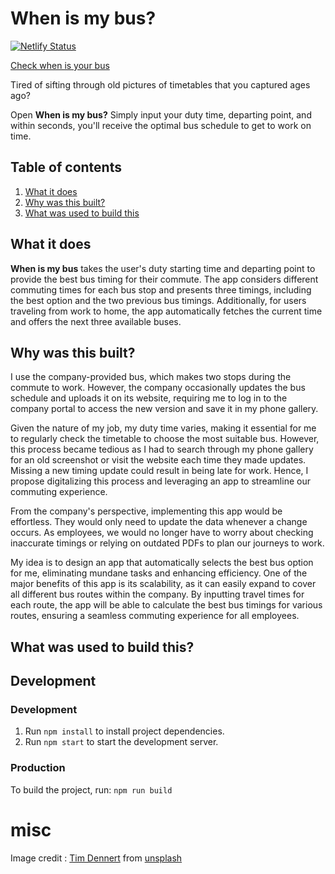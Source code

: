 # When is my bus?

[![Netlify Status](https://api.netlify.com/api/v1/badges/0d331f19-9829-4325-970f-1775b4d67ab6/deploy-status)](https://app.netlify.com/sites/when-is-my-bus/deploys)

[Check when is your bus](https://when-is-my-bus.netlify.app)

Tired of sifting through old pictures of timetables that you captured ages ago?

Open **When is my bus?** Simply input your duty time, departing point, and within seconds, you'll receive the optimal bus schedule to get to work on time.

## Table of contents

1. [What it does](#what-it-does)
2. [Why was this built?](#why-was-this-built)
3. [What was used to build this](#what-was-used-to-build-this)

## What it does

**When is my bus** takes the user's duty starting time and departing point to provide the best bus timing for their commute. The app considers different commuting times for each bus stop and presents three timings, including the best option and the two previous bus timings. Additionally, for users traveling from work to home, the app automatically fetches the current time and offers the next three available buses.

## Why was this built?

I use the company-provided bus, which makes two stops during the commute to work. However, the company occasionally updates the bus schedule and uploads it on its website, requiring me to log in to the company portal to access the new version and save it in my phone gallery.

Given the nature of my job, my duty time varies, making it essential for me to regularly check the timetable to choose the most suitable bus. However, this process became tedious as I had to search through my phone gallery for an old screenshot or visit the website each time they made updates. Missing a new timing update could result in being late for work. Hence, I propose digitalizing this process and leveraging an app to streamline our commuting experience.

From the company's perspective, implementing this app would be effortless. They would only need to update the data whenever a change occurs. As employees, we would no longer have to worry about checking inaccurate timings or relying on outdated PDFs to plan our journeys to work.

My idea is to design an app that automatically selects the best bus option for me, eliminating mundane tasks and enhancing efficiency. One of the major benefits of this app is its scalability, as it can easily expand to cover all different bus routes within the company. By inputting travel times for each route, the app will be able to calculate the best bus timings for various routes, ensuring a seamless commuting experience for all employees.

## What was used to build this?

## Development

### Development

1. Run `npm install` to install project dependencies.
2. Run `npm start` to start the development server.

### Production

To build the project, run:
`npm run build`

# misc

Image credit : [Tim Dennert](https://unsplash.com/photos/ID3ZX0BqnS8) from [unsplash](https://unsplash.com/)
